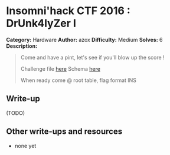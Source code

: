 # Insomni'hack CTF 2016 : DrUnk4lyZer I

**Category:** Hardware
**Author:** azox
**Difficulty:** Medium
**Solves:** 6
**Description:**

> Come and have a pint, let's see if you'll blow up the score !
>
> Challenge file [here](./DrUnk4lyZer_355ee32647a9c9e1e90aef49d9a854c4.bin)
> Schema [here](./schema_a951bdd9bfa9a4689fd7436354142ae6.jpg)
>
> When ready come @ root table, flag format INS<flag>

## Write-up

(TODO)

## Other write-ups and resources

* none yet
